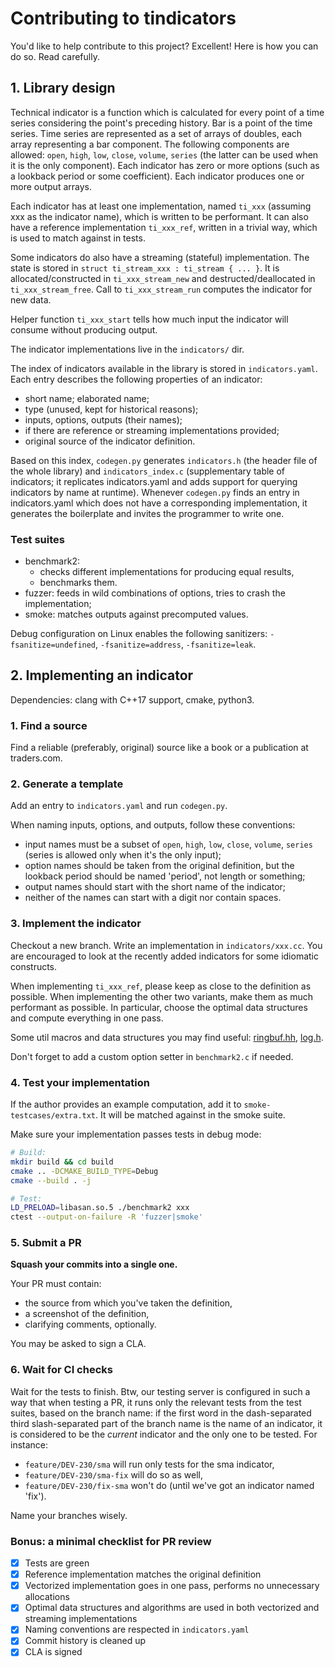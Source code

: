 # Contributing to tindicators

You'd like to help contribute to this project? Excellent! 
Here is how you can do so. Read carefully.

## 1. Library design

Technical indicator is a function which is calculated for every point
of a time series considering the point's preceding history. Bar is a point of
the time series. Time series are represented as a set of arrays of
doubles, each array representing a bar component. The following components 
are allowed: `open`, `high`, `low`, `close`, `volume`, `series` (the latter can be used when it is the only component). Each indicator has zero or more options (such as a lookback period or some coefficient). Each indicator produces one or more output arrays.

Each indicator has at least one implementation, named `ti_xxx` 
(assuming xxx as the indicator name), which is written to be performant.
It can also have a reference implementation `ti_xxx_ref`, written in
a trivial way, which is used to match against in tests.

Some indicators do also have a streaming (stateful) implementation. 
The state is stored in `struct ti_stream_xxx : ti_stream { ... }`. It is 
allocated/constructed in `ti_xxx_stream_new` and destructed/deallocated 
in `ti_xxx_stream_free`. Call to `ti_xxx_stream_run` computes the 
indicator for new data.

Helper function `ti_xxx_start` tells how much input the indicator will consume without producing output.  

The indicator implementations live in the `indicators/` dir.

The index of indicators available in the library is stored in
`indicators.yaml`. Each entry describes the following properties of
an indicator:
- short name; elaborated name;
- type (unused, kept for historical reasons);
- inputs, options, outputs (their names);
- if there are reference or streaming implementations provided;
- original source of the indicator definition.

Based on this index, `codegen.py` generates `indicators.h` (the header
file of the whole library) and `indicators_index.c` (supplementary 
table of indicators; it replicates indicators.yaml and adds
support for querying indicators by name at runtime). Whenever
`codegen.py` finds an entry in indicators.yaml which does
not have a corresponding implementation, it generates the boilerplate
and invites the programmer to write one.


### Test suites
- benchmark2:
    - checks different implementations for producing equal results,
    - benchmarks them.
- fuzzer: feeds in wild combinations of options, tries to crash the implementation;
- smoke: matches outputs against precomputed values. 

Debug configuration on Linux enables the following sanitizers: `-fsanitize=undefined`, `-fsanitize=address`, `-fsanitize=leak`.

## 2. Implementing an indicator

Dependencies: clang with C++17 support, cmake, python3.

### 1. Find a source

Find a reliable (preferably, original) source like a book or a publication at traders.com.

### 2. Generate a template

Add an entry to `indicators.yaml` and run `codegen.py`.

When naming inputs, options, and outputs, follow these conventions:
- input names must be a subset of `open`, `high`, `low`, `close`, `volume`, `series` (series is allowed only when it's the only input);
- option names should be taken from the original definition, but the lookback period should be named 'period', not length or something;
- output names should start with the short name of the indicator;
- neither of the names can start with a digit nor contain spaces.

### 3. Implement the indicator

Checkout a new branch. Write an implementation in `indicators/xxx.cc`.
You are encouraged to look at the recently added indicators for 
some idiomatic constructs.

When implementing `ti_xxx_ref`, please keep as close to the definition
as possible. When implementing the other two variants, make them as
much performant as possible. In particular, choose the optimal data
structures and compute everything in one pass. 

Some util macros and data structures you may find useful: 
[ringbuf.hh](./utils/ringbuf.hh), [log.h](./utils/log.h).

Don't forget to add a custom option setter in `benchmark2.c` if needed.

### 4. Test your implementation

If the author provides an example computation, add it to 
`smoke-testcases/extra.txt`. It will be matched against in the smoke suite. 

Make sure your implementation passes tests in debug mode:
```bash
# Build:
mkdir build && cd build
cmake .. -DCMAKE_BUILD_TYPE=Debug
cmake --build . -j

# Test:
LD_PRELOAD=libasan.so.5 ./benchmark2 xxx
ctest --output-on-failure -R 'fuzzer|smoke'
```

### 5. Submit a PR

**Squash your commits into a single one.**

Your PR must contain:
- the source from which you've taken the definition,
- a screenshot of the definition,
- clarifying comments, optionally.

You may be asked to sign a CLA.

### 6. Wait for CI checks

Wait for the tests to finish. Btw, our testing server is configured 
in such a way that when testing a PR, it runs only the relevant tests
from the test suites, based on the branch name: if the first word
in the dash-separated third slash-separated part of the branch name
is the name of an indicator, it is considered to be the *current* 
indicator and the only one to be tested. For instance:
- `feature/DEV-230/sma` will run only tests for the sma indicator,
- `feature/DEV-230/sma-fix` will do so as well,
- `feature/DEV-230/fix-sma` won't do (until we've got an indicator named 'fix').

Name your branches wisely.

### Bonus: a minimal checklist for PR review

- [x] Tests are green
- [x] Reference implementation matches the original definition
- [x] Vectorized implementation goes in one pass, performs no unnecessary allocations
- [x] Optimal data structures and algorithms are used in both vectorized and streaming implementations
- [x] Naming conventions are respected in `indicators.yaml`
- [x] Commit history is cleaned up
- [x] CLA is signed
